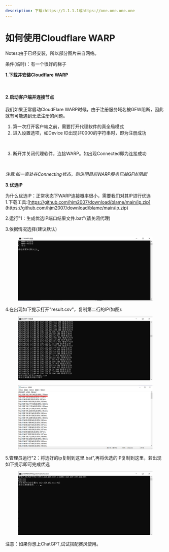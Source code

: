 ```yaml
---
description: 下载:https://1.1.1.1或https://one.one.one.one
---
```


# 如何使用Cloudflare WARP

Notes:由于已经安装，所以部分图片来自网络。

条件(临时)：有一个很好的梯子

**1.下载并安装Cloudflare WARP**

<figure><img src="https://cdn.jsdelivr.net/gh/Misaka-blog/imgs@main/20230208121804.png" alt=""><figcaption></figcaption></figure>

#### 2.启动客户端并连接节点 <a href="#qi-dong-ke-hu-duan-bing-lian-jie-jie-dian" id="qi-dong-ke-hu-duan-bing-lian-jie-jie-dian"></a>

我们如果正常启动CloudFlare WARP时候，由于注册服务域名被GFW阻断，因此就有可能遇到无法注册的问题。

1. 第一次打开客户端之前，需要打开代理软件的真全局模式
2. 进入设置选项，如Device ID出现非0000的字符串时，即为注册成功

<figure><img src="https://cdn.jsdelivr.net/gh/Misaka-blog/imgs@main/20230208121824.png" alt=""><figcaption></figcaption></figure>

3. 断开并关闭代理软件，连接WARP。如出现Connected即为连接成功

<figure><img src="https://cdn.jsdelivr.net/gh/Misaka-blog/imgs@main/20230208121841.png" alt=""><figcaption></figcaption></figure>

_注意:如一直处在Connecting状态，则说明目前WARP服务已被GFW阻断_

**3.优选IP**

为什么优选IP：正常状态下WARP连接概率很小，需要我们对其IP进行优选\
1.下载工具:[https://github.com/hjm2007/download/blame/main/ip.zip](https://github.com/hjm2007/download/blame/main/ip.zip)

2.运行"1：生成优选IP端口结果文件.bat"(请关闭代理)

3.依据情况选择(建议默认)

<figure><img src="../.gitbook/assets/屏幕截图 2023-06-24 170704.png" alt=""><figcaption></figcaption></figure>

4.在出现如下提示打开"result.csv"，复制第二行的IP(如图):

<figure><img src="../.gitbook/assets/屏幕截图 2023-06-24 170923.png" alt=""><figcaption></figcaption></figure>

<figure><img src="../.gitbook/assets/屏幕截图 2023-06-24 171014.png" alt=""><figcaption></figcaption></figure>

5.管理员运行"2：将选好的ip复制到这里.bat",再将优选的IP复制到这里，若出现如下提示即可完成优选

<figure><img src="../.gitbook/assets/屏幕截图 2023-06-24 171041.png" alt=""><figcaption></figcaption></figure>

注意：如果你想上ChatGPT,试试搭配赛风使用。

